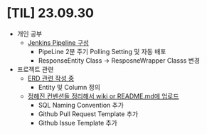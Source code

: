 # [TIL] 23.09.30
 
* 개인 공부
  * [Jenkins Pipeline 구성](http://3.36.92.192:9090/)
    * PipeLine 2분 주기 Polling Setting 및 자동 배포
    * ResponseEntity Class ->  ResposneWrapper Classs 변경
* 프로젝트 관련
  * [ERD 관련 작성 중](https://dbdiagram.io/d/outfit-of-the-day-erd-65165ca0ffbf5169f0b716b3)
    * Entity 및 Column 정의
  * [정해진 컨벤션들 정리해서 wiki or README.md에 업로드](https://github.com/f-lab-edu/outfit-of-the-day/wiki/Convention)
    * SQL Naming Convention 추가
    * Github Pull Request Template 추가
    * Github Issue Template 추가